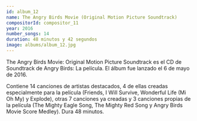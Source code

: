 ```yaml
---
id: album_12
name: The Angry Birds Movie (Original Motion Picture Soundtrack)
compositorId: compositor_11
year: 2016
number_songs: 14
duration: 48 minutos y 42 segundos
image: albums/album_12.jpg
---
```


The Angry Birds Movie: Original Motion Picture Soundtrack es el CD de Soundtrack de Angry Birds: La película. El álbum fue lanzado el 6 de mayo de 2016.

Contiene 14 canciones de artistas destacados, 4 de ellas creadas especialmente para la película (Friends, I Will Survive, Wonderful Life (Mi Oh My) y Explode), otras 7 canciones ya creadas y 3 canciones propias de la película (The Mighty Eagle Song, The Mighty Red Song y Angry Birds Movie Score Medley). Dura 48 minutos.